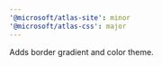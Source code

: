 ```yaml
---
'@microsoft/atlas-site': minor
'@microsoft/atlas-css': major
---
```


Adds border gradient and color theme.
